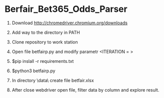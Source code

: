 # Berfair_Bet365_Odds_Parser

1. Download http://chromedriver.chromium.org/downloads
2. Add way to the directory <chromedriver> in PATH

3. Clone repository to work station

4. Open file betfairp.py and modify parametr <ITERATION = > 

5. $pip inslall -r requirements.txt
6. $python3 betfairp.py

7. In directory \data\ create file betfair.xlsx
8. After close webdriver open file, filter data by column and explore result.  


 
